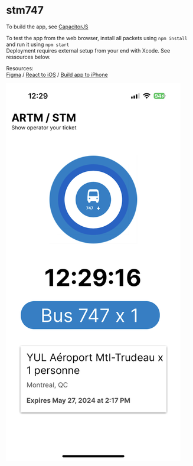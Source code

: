   # stm747
  
To build the app, see [CapacitorJS](https://capacitorjs.com/)  

To test the app from the web browser, install all packets using ```npm install``` and run it using ```npm start```  
Deployment requires external setup from your end with Xcode. See ressources below.  
  
Resources:  
[Figma](https://www.figma.com/design/jRRuFBiqa6rcjqTTnnpsHM/Untitled?node-id=0-1&t=ujjkTLvFUiIGeWtM-0) / [React to iOS](https://www.youtube.com/watch?v=IwHt_QpIa8A) / [Build app to iPhone](https://youtu.be/bqh6YaMxgbE)
  
![stm747](./stm747.png)